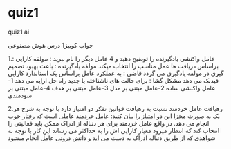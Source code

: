 # quiz1
quiz1 ai

جواب کوییز1 درس هوش مصنوعی

1.عامل واکنشی یادگیرنده را توضیح دهید و 4 عامل دیگر را نام ببرید : مولفه کارایی : براساس دریافت ها عمل مناسب را انتخاب میکند مولفه یادگیرنده : باعث بهبود تصمیم گیری در مولفه یادگیری می گردد قاضی : به عملکرد عامل براساس یک استاندارد کارایی فیدبک می دهد مشکل گشا : برای حالت های ناشناخته یا جدید راه حل ارایه می دهد 1-عامل واکنشی ساده 2-عامل مبتنی بر مدل 3-عامل مبتنی بر هدف 4-عامل مبتنی بر سودمندی

2.رهیافت عامل خردمند نسبت به رهیافت قوانین تقکر دو امتیاز دارد با توجه به شرح هر یک به صورت مجزا این دو امتیاز را بیان کنید: عامل خردمند عاملی است که رفتار خوب انجام می دهد. در واقع عامل خردمند برای هر دنباله از ادراک ممکن باید فعالیتی را انتخاب کند که انتظار میرود معیار کارایی اش را به حداکثر می رساند این کار با توجه به شواهدی که از طریق دنباله ادراک به دست می اید و دانش درونی عامل انجام میشود
